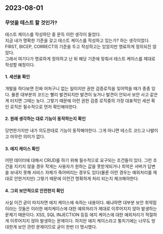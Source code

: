 ## 2023-08-01

### 무엇을 테스트 할 것인가?

테스트 케이스를 작성하던 중 문득 이런 생각이 들었다.   
지금 내가 명확한 기준을 갖고 테스트 케이스를 작성하고 있는가? 하는 생각이었다.   
FIRST, BICEP, CORRECT의 기준을 두고 작성하고는 있었지만 명료하게 정의되진 않았다.   
그래서 여기다가 명료하게 정의하고 난 뒤 해당 기준에 맞춰서 테스트 케이스를 제대로 작성할 예정이다.

#### 1. 세션을 확인
개발을 하다보면 진짜 어처구니 없는 일이지만 권한 검증로직을 잊어먹을 때가 종종 있다. 물론 대부분의 코드는 빨리 발견되지만
발견이 늦거나 발견이 안되서 보안 사고 같은게 터지면 그때는 늦다. 그렇기 때문에 이런 권한 검증 로직중의 가장 대표적인
세션 확인 로직은 필수적으로 먼저 확인해야한다.

#### 2. 원래 생각하는 대로 기능이 동작하는지 확인
당연한거지만 내가 의도한대로 기능이 동작해야한다. 그게 아니면 테스트 코드고 나발이고 아무런 의미가 없다.

#### 3. 에지 케이스 확인
어떤 데이터에 대해서 CRUD를 하기 위해 필수적으로 요구되는 조건들이 있다. 그런 조건을 지키지 않을 경우 작게는 사용자가 원하는 값을 못받게되거나 최악은
서버가 답변을 보내지 못해 서비스 자체가 죽어버리는 경우도 있다(물론 이런 경우는 예외처리를 제대로 안한거지만) 그렇기 때문에 이런건 명확하게 처리 되는지 체크해야한다.

#### 4. 그외 보안적으로 안전한지 확인
사실 이건 굳이 따지자면 에지 케이스에 속하는 내용이다. 왜냐하면 대부분 보안 취약점이라는 것들은 이러한 에지케이스에 대한 예외처리가
제대로 이루어지지 않아 발생하는 문제기 때문이다. XSS, SQL INJECTION 등등 에지 케이스에 대한 예외처리가 적절하게 이루어지지 않아
발생하는 문제이다. 하지만 에지 케이스라고 퉁치기에는 너무도 방대한게 보안 관련 문제이므로 굳이 한번 더 명시했다.